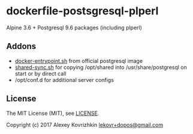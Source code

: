 # dockerfile-postsgresql-plperl

Alpine 3.6 + Postgresql 9.6 packages (including plperl)

## Addons

* [docker-entrypoint.sh](https://github.com/docker-library/postgres/blob/master/9.6/alpine/docker-entrypoint.sh) from official postgresql image
* [shared-sync.sh](shared-sync.sh) for copying /opt/shared into /usr/share/postgresql on start or by direct call
* /opt/conf.d for additional server configs

## License

The MIT License (MIT), see [LICENSE](LICENSE).

Copyright (c) 2017 Alexey Kovrizhkin <lekovr+dopos@gmail.com>

